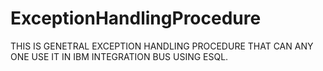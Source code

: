 # ExceptionHandlingProcedure
THIS IS GENETRAL EXCEPTION HANDLING PROCEDURE THAT CAN ANY ONE USE IT IN IBM INTEGRATION BUS USING ESQL.
